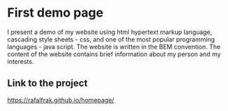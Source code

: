 # First demo page

I present a demo of my website using html hypertext markup language, cascading style sheets - css, and one of the most popular programming languages - java script. The website is written in the BEM convention. The content of the website contains brief information about my person and my interests.
## Link to the project
https://rafalfrak.github.io/homepage/
